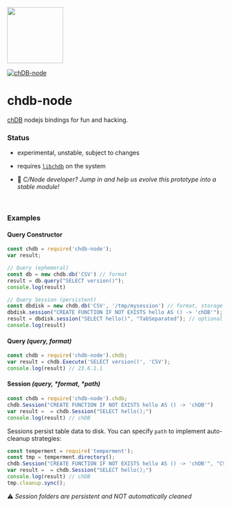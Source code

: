 <a href="https://chdb.fly.dev" target="_blank">
  <img src="https://user-images.githubusercontent.com/1423657/236688026-812c5d02-ddcc-4726-baf8-c7fe804c0046.png" width=130 />
</a>

[![chDB-node](https://github.com/chdb-io/chdb-node/actions/workflows/chdb-node-test.yml/badge.svg)](https://github.com/chdb-io/chdb-node/actions/workflows/chdb-node-test.yml)

# chdb-node
[chDB](https://github.com/auxten/chdb) nodejs bindings for fun and hacking.

### Status

- experimental, unstable, subject to changes
- requires [`libchdb`](https://github.com/metrico/libchdb) on the system

- :wave: _C/Node developer? Jump in and help us evolve this prototype into a stable module!_

<br>

### Examples

#### Query Constructor
```javascript
const chdb = require('chdb-node');
var result;

// Query (ephemeral)
const db = new chdb.db('CSV') // format
result = db.query("SELECT version()");
console.log(result)

// Query Session (persistent)
const dbdisk = new chdb.db('CSV', '/tmp/mysession') // format, storage path
dbdisk.session("CREATE FUNCTION IF NOT EXISTS hello AS () -> 'chDB'");
result = dbdisk.session("SELECT hello()", "TabSeparated"); // optional format override
console.log(result)
```

#### Query _(query, format)_
```javascript
const chdb = require('chdb-node').chdb;
var result = chdb.Execute('SELECT version()', 'CSV');
console.log(result) // 23.6.1.1
```

#### Session _(query, *format, *path)_
```javascript
const chdb = require('chdb-node').chdb;
chdb.Session("CREATE FUNCTION IF NOT EXISTS hello AS () -> 'chDB'")
var result =  = chdb.Session("SELECT hello();")
console.log(result) // chDB
```

Sessions persist table data to disk. You can specify `path` to implement auto-cleanup strategies:
```javascript
const temperment = require('temperment');
const tmp = temperment.directory();
chdb.Session("CREATE FUNCTION IF NOT EXISTS hello AS () -> 'chDB'", "CSV", tmp)
var result =  = chdb.Session("SELECT hello();")
console.log(result) // chDB
tmp.cleanup.sync();
```

⚠️ _Session folders are persistent and NOT automatically cleaned_

<br>



